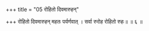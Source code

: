 +++
title = "05 रोहितो दिवमारुहन्"

+++
रोहितो दिवमारुहन् महतः पर्यर्णवात् । सर्वा रुरोह रोहितो रुहः॥ ॥ ६ ॥